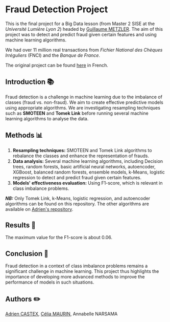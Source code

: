 # Fraud Detection Project

This is the final project for a Big Data lesson (from Master 2 SISE at the _Université Lumière Lyon 2_) headed by [Guillaume METZLER](https://guillaumemetzler.github.io/). The aim of this project was to detect and predict fraud given certain features and using machine learning algorithms.

We had over 11 million real transactions from _Fichier National des Chèques Irréguliers_ (FNCI) and the _Banque de France_.

The original project can be found [here](https://github.com/adcastex/fouille_de_donnees) in French.

## Introduction 📚

Fraud detection is a challenge in machine learning due to the imbalance of classes (fraud vs. non-fraud). We aim to create effective predictive models using appropriate algorithms. We are investigating resampling techniques such as **SMOTEEN** and **Tomek Link** before running several machine learning algorithms to analyse the data.

## Methods 📊

1. **Resampling techniques:** SMOTEEN and Tomek Link algorithms to rebalance the classes and enhance the representation of frauds.
2. **Data analysis:** Several machine learning algorithms, including Decision trees, random forests, basic artificial neural networks, autoencoder, XGBoost, balanced random forests, ensemble models, k-Means, logistic regression to detect and predict fraud given certain features.
3. **Models' effectiveness evaluation:** Using F1-score, which is relevant in class imbalance problems.

**_NB:_** Only Tomek Link, k-Means, logistic regression, and autoencoder algorithms can be found on this repository. The other algorithms are available on [Adrien's repository](https://github.com/adcastex/fouille_de_donnees).

## Results 📍

The maximum value for the F1-score is about 0.06.

## Conclusion 📎

Fraud detection in a context of class imbalance problems remains a significant challenge in machine learning. This project thus highlights the importance of developing more advanced methods to improve the performance of models in such situations.

## Authors ✏️

[Adrien CASTEX](https://github.com/adcastex), [Célia MAURIN](https://github.com/cemaurin), Annabelle NARSAMA
